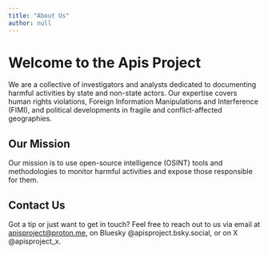 ```yaml
---
title: "About Us"
author: null
---
```


# Welcome to the Apis Project

We are a collective of investigators and analysts dedicated to documenting harmful activities by state and non-state actors. Our expertise covers human rights violations, Foreign Information Manipulations and Interference (FIMI), and political developments in fragile and conflict-affected geographies.

## Our Mission

Our mission is to use open-source intelligence (OSINT) tools and methodologies to monitor harmful activities and expose those responsible for them.

## Contact Us

Got a tip or just want to get in touch? Feel free to reach out to us via email at [apisproject@proton.me](mailto:apisproject@proton.me), on Bluesky @apisproject.bsky.social, or on X @apisproject_x.
